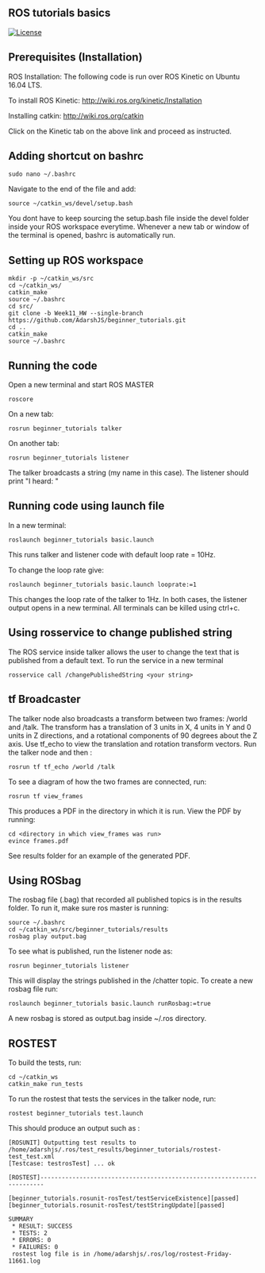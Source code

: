 ## ROS tutorials basics

[![License](https://img.shields.io/badge/License-BSD%203--Clause-blue.svg)](https://opensource.org/licenses/BSD-3-Clause)

## Prerequisites (Installation)

ROS Installation:
The following code is run over ROS Kinetic on Ubuntu 16.04 LTS.

To install ROS Kinetic:
http://wiki.ros.org/kinetic/Installation

Installing catkin:
http://wiki.ros.org/catkin

Click on the Kinetic tab on the above link and proceed as instructed.

## Adding shortcut on bashrc
```
sudo nano ~/.bashrc
```
Navigate to the end of the file and add:

```
source ~/catkin_ws/devel/setup.bash
```

You dont have to keep sourcing the setup.bash file inside the devel folder inside
your ROS workspace everytime. Whenever a new tab or window of the terminal is opened,
bashrc is automatically run.

## Setting up ROS workspace

```
mkdir -p ~/catkin_ws/src
cd ~/catkin_ws/
catkin_make
source ~/.bashrc
cd src/
git clone -b Week11_HW --single-branch https://github.com/AdarshJS/beginner_tutorials.git
cd ..
catkin_make
source ~/.bashrc
```

## Running the code

Open a new terminal and start ROS MASTER

```
roscore
```

On a new tab:

```
rosrun beginner_tutorials talker
```

On another tab:
```
rosrun beginner_tutorials listener
```

The talker broadcasts a string (my name in this case).
The listener should print "I heard: <my name>"

## Running code using launch file
In a new terminal:
```
roslaunch beginner_tutorials basic.launch
```
This runs talker and listener code with default loop rate = 10Hz.

To change the loop rate give:

```
roslaunch beginner_tutorials basic.launch looprate:=1
```
This changes the loop rate of the talker to 1Hz. In both cases, the listener output opens in a new terminal. All terminals can be killed using ctrl+c.

## Using rosservice to change published string
The ROS service inside talker allows the user to change the text that is published from a default text. To run the service in a new terminal
```
rosservice call /changePublishedString <your string>
```

## tf Broadcaster
The talker node also broadcasts a transform between two frames: /world and /talk. The transform has a translation of 3 units in X, 4 units in Y and 0 units in Z directions, and a rotational components of 90 degrees about the Z axis. Use tf_echo to view the translation and rotation transform vectors. Run the talker node and then :

```
rosrun tf tf_echo /world /talk
```

To see a diagram of how the two frames are connected, run:
```
rosrun tf view_frames
```
This produces a PDF in the directory in which it is run. View the PDF by running:
```
cd <directory in which view_frames was run>
evince frames.pdf
```
See results folder for an example of the generated PDF.

## Using ROSbag
The rosbag file (.bag) that recorded all published topics is in the results folder. To run it, make sure ros master is running:
```
source ~/.bashrc
cd ~/catkin_ws/src/beginner_tutorials/results
rosbag play output.bag
```  
To see what is published, run the listener node as:
```
rosrun beginner_tutorials listener
```

This will display the strings published in the /chatter topic.
To create a new rosbag file run:
```
roslaunch beginner_tutorials basic.launch runRosbag:=true
```
A new rosbag is stored as output.bag inside ~/.ros directory.

## ROSTEST
To build the tests, run:
```
cd ~/catkin_ws
catkin_make run_tests
```
To run the rostest that tests the services in the talker node, run:
```
rostest beginner_tutorials test.launch
```

This should produce an output such as :
```
[ROSUNIT] Outputting test results to /home/adarshjs/.ros/test_results/beginner_tutorials/rostest-test_test.xml
[Testcase: testrosTest] ... ok

[ROSTEST]-----------------------------------------------------------------------

[beginner_tutorials.rosunit-rosTest/testServiceExistence][passed]
[beginner_tutorials.rosunit-rosTest/testStringUpdate][passed]

SUMMARY
 * RESULT: SUCCESS
 * TESTS: 2
 * ERRORS: 0
 * FAILURES: 0
 rostest log file is in /home/adarshjs/.ros/log/rostest-Friday-11661.log
```
